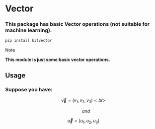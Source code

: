 # Vector
### This package has basic Vector operations (not suitable for machine learning).
```py
pip install kitvector
```
> [!NOTE]
> **This module is just some basic vector operations.**
## Usage
### Suppose you have: 

 $$
 \vec{v}=(v_1, v_2, v_3)<br>
 $$
 
 $$
 \quad and
 $$

 $$
 \vec{u}=(u_1, u_2, u_3)
 $$



